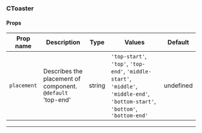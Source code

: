 ### CToaster

#### Props

| Prop name              | Description                                                    | Type   | Values                                                                                                                          | Default   |
| ---------------------- | -------------------------------------------------------------- | ------ | ------------------------------------------------------------------------------------------------------------------------------- | --------- |
| <code>placement</code> | Describes the placement of component.<br/>`@default` 'top-end' | string | `'top-start'`, `'top'`, `'top-end'`, `'middle-start'`, `'middle'`, `'middle-end'`, `'bottom-start'`, `'bottom'`, `'bottom-end'` | undefined |

---
